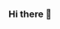### Hi there 👋

<!--
**RafaSalgado/rafasalgado** is a ✨ _special_ ✨ repository because its `README.md` (this file) appears on your GitHub profile.

Here are some ideas to get you started:

- 🔭 I am currently working in Porvenir as an aws architecture analyst
- 🌱 I’m currently learning machine learning and 
- 💬 Ask me about travel, nature and books
- 📫 How to reach me: ...

- ⚡ Fun fact:  I know it's crazy, but I love to eat Cocido Boyacense

